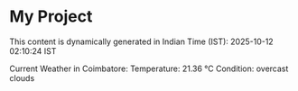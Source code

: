 # My Project

This content is dynamically generated in Indian Time (IST): 2025-10-12 02:10:24 IST


Current Weather in Coimbatore:
Temperature: 21.36 °C
Condition: overcast clouds
